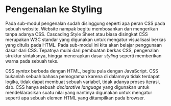 # Pengenalan ke Styling

Pada sub-modul pengenalan sudah disinggung seperti apa peran CSS pada sebuah website. Website nampak begitu membosankan dan mengerikan tanpa adanya CSS. Cascading Style Sheet atau biasa disingkat CSS merupakan W3C standar yang digunakan untuk mengatur visualisasi berkas yang ditulis pada HTML. Pada sub-modul ini kita akan belajar penggunaan dasar dari CSS. Tepatnya mulai dari pembuatan berkas CSS, pengenalan struktur sintaksnya, hingga menerapkan dasar <i>styling</i> seperti memberikan warna pada sebuah teks.

CSS <i>syntax</i> berbeda dengan HTML, begitu pula dengan JavaScript. CSS bukanlah sebuah bahasa pemograman karena di dalamnya tidak terdapat logika, tidak dapat membuat sebuah variabel, tidak adanya proses iterasi, dsb. CSS hanya sebuah <i>declarative language</i> yang digunakan untuk mendeklarasikan suatu nilai yang nantinya digunakan untuk mengatur seperti apa sebuah elemen HTML yang ditampilkan pada browser.
